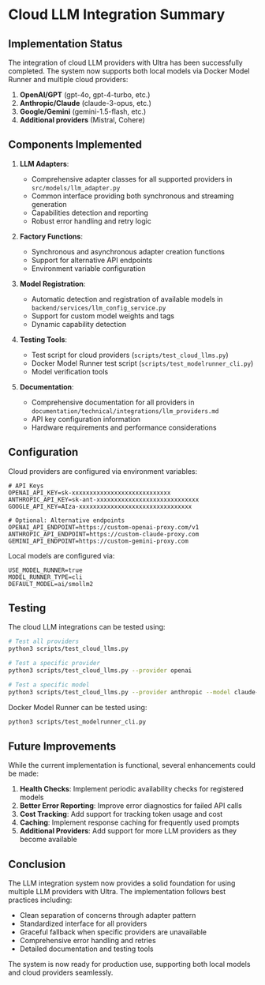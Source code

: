 # Cloud LLM Integration Summary

## Implementation Status

The integration of cloud LLM providers with Ultra has been successfully completed. The system now supports both local models via Docker Model Runner and multiple cloud providers:

1. **OpenAI/GPT** (gpt-4o, gpt-4-turbo, etc.)
2. **Anthropic/Claude** (claude-3-opus, etc.)
3. **Google/Gemini** (gemini-1.5-flash, etc.)
4. **Additional providers** (Mistral, Cohere)

## Components Implemented

1. **LLM Adapters**:
   - Comprehensive adapter classes for all supported providers in `src/models/llm_adapter.py`
   - Common interface providing both synchronous and streaming generation
   - Capabilities detection and reporting
   - Robust error handling and retry logic

2. **Factory Functions**:
   - Synchronous and asynchronous adapter creation functions
   - Support for alternative API endpoints
   - Environment variable configuration

3. **Model Registration**:
   - Automatic detection and registration of available models in `backend/services/llm_config_service.py`
   - Support for custom model weights and tags
   - Dynamic capability detection

4. **Testing Tools**:
   - Test script for cloud providers (`scripts/test_cloud_llms.py`)
   - Docker Model Runner test script (`scripts/test_modelrunner_cli.py`)
   - Model verification tools

5. **Documentation**:
   - Comprehensive documentation for all providers in `documentation/technical/integrations/llm_providers.md`
   - API key configuration information
   - Hardware requirements and performance considerations

## Configuration

Cloud providers are configured via environment variables:

```env
# API Keys
OPENAI_API_KEY=sk-xxxxxxxxxxxxxxxxxxxxxxxxxxxx
ANTHROPIC_API_KEY=sk-ant-xxxxxxxxxxxxxxxxxxxxxxxxxxxxx
GOOGLE_API_KEY=AIza-xxxxxxxxxxxxxxxxxxxxxxxxxxxxxxxx

# Optional: Alternative endpoints
OPENAI_API_ENDPOINT=https://custom-openai-proxy.com/v1
ANTHROPIC_API_ENDPOINT=https://custom-claude-proxy.com
GEMINI_API_ENDPOINT=https://custom-gemini-proxy.com
```

Local models are configured via:

```env
USE_MODEL_RUNNER=true
MODEL_RUNNER_TYPE=cli
DEFAULT_MODEL=ai/smollm2
```

## Testing

The cloud LLM integrations can be tested using:

```bash
# Test all providers
python3 scripts/test_cloud_llms.py

# Test a specific provider
python3 scripts/test_cloud_llms.py --provider openai

# Test a specific model
python3 scripts/test_cloud_llms.py --provider anthropic --model claude-3-opus-20240229
```

Docker Model Runner can be tested using:

```bash
python3 scripts/test_modelrunner_cli.py
```

## Future Improvements

While the current implementation is functional, several enhancements could be made:

1. **Health Checks**: Implement periodic availability checks for registered models
2. **Better Error Reporting**: Improve error diagnostics for failed API calls
3. **Cost Tracking**: Add support for tracking token usage and cost
4. **Caching**: Implement response caching for frequently used prompts
5. **Additional Providers**: Add support for more LLM providers as they become available

## Conclusion

The LLM integration system now provides a solid foundation for using multiple LLM providers with Ultra. The implementation follows best practices including:

- Clean separation of concerns through adapter pattern
- Standardized interface for all providers
- Graceful fallback when specific providers are unavailable
- Comprehensive error handling and retries
- Detailed documentation and testing tools

The system is now ready for production use, supporting both local models and cloud providers seamlessly.